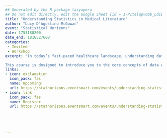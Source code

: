 ```yaml
---
## Generated by the R package lazyapero
## Do not edit directly, edit the Google Sheet [id = 1-PItelqpv0Sb_LdiEDqb8O3D_Roii5nVTL07IRVbRtA]
title: "Understanding Statistics in Medical Literature"
author: "Lucy D'Agostino McGowan"
event: "Statistical Horizons"
date: 1753180200
date_end: 1816527600
categories:
 - Invited
 - Workshop
excerpt: "In today’s fast-paced healthcare landscape, understanding data and statistics is essential for making informed decisions. Whether you’re a medical student navigating your first journal article or a healthcare professional hoping to apply the latest research to patient care, the ability to critically evaluate medical literature is a vital skill.

This course is designed to introduce you to the core concepts of data and statistics, equipping you with the tools to extract meaningful insights from research without becoming bogged down in complex mathematical notation."
links:
- icon: exclamation
  icon_pack: fas
  name: Upcoming!
  url: https://stathorizons.eventsmart.com/events/understanding-statistics-in-medical-literature-july-2025/?_gl=1*100wky0*_ga*Mzk4MDA3MDg2LjE3NDYzNzAwNDA.*_ga_HFBVRCZ5Y2*czE3NDYzNzAwNDAkbzEkZzEkdDE3NDYzNzMwOTgkajI2JGwwJGgw
- icon: link
  icon_pack: fas
  name: Register
  url: https://stathorizons.eventsmart.com/events/understanding-statistics-in-medical-literature-july-2025/?_gl=1*100wky0*_ga*Mzk4MDA3MDg2LjE3NDYzNzAwNDA.*_ga_HFBVRCZ5Y2*czE3NDYzNzAwNDAkbzEkZzEkdDE3NDYzNzMwOTgkajI2JGwwJGgw





---
```

